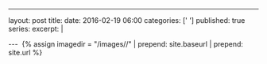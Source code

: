 ---
layout: post
title: 
date: 2016-02-19 06:00
categories: [' ']
published: true
series: 
excerpt: |

--- 
{% assign imagedir = "/images//" | prepend: site.baseurl | prepend: site.url %}
